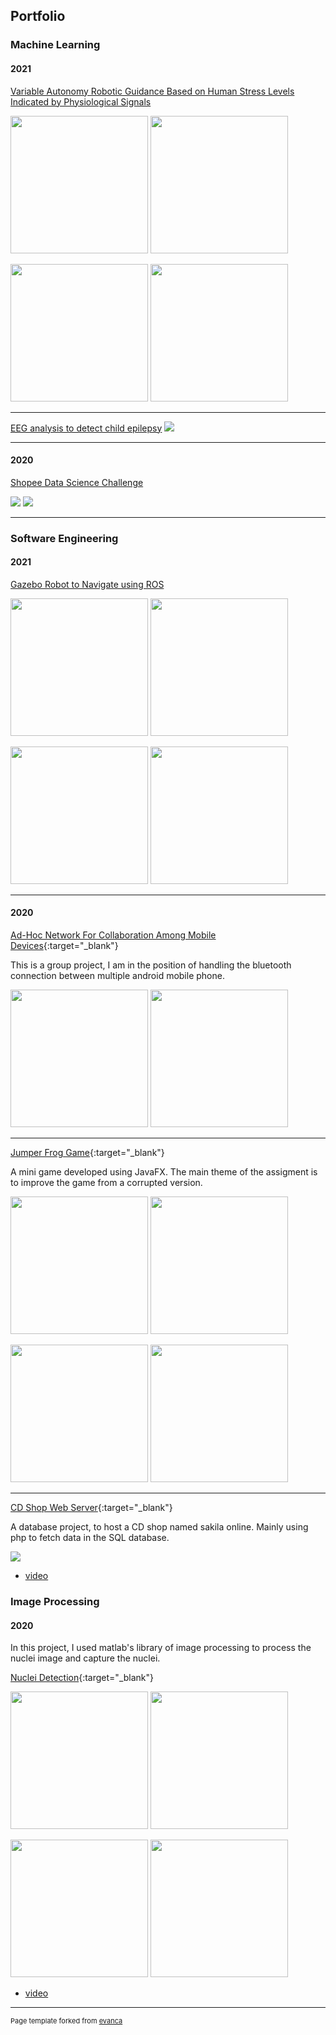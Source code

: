 ## Portfolio

### Machine Learning 

#### 2021
[Variable Autonomy Robotic Guidance Based on Human Stress Levels Indicated by Physiological Signals](/FYP)
<p float="left">
  <img src="images/FYP1.png?raw=true" width="220" />
  <img src="images/FYP2.jpg?raw=true" width="220" /> 
</p>
<p float="left">
  <img src="images/tiltboard.png?raw=true" width="220" />
  <img src="images/ball_motion2.png?raw=true" width="220" /> 
</p>

---

[EEG analysis to detect child epilepsy](/vitroxeeg)
<img src="images/EEG.png?raw=true" /> 



---

#### 2020
[Shopee Data Science Challenge](/shopeechallenge)

<img src="images/shopeelogo.jpg?raw=true"/> 
<img src="images/shopee.png?raw=true" />

---

### Software Engineering

#### 2021

[Gazebo Robot to Navigate using ROS](/ARSrobotics)

<p float="left">
  <img src="images/ARSrobotics2.png?raw=true" width="220" />
  <img src="images/ARSrobotics1.jpg?raw=true" width="220" /> 
</p>
<p float="left">
  <img src="images/ARSrobotics3.jpg?raw=true" width="220" />
  <img src="images/ARSrobotics4.png?raw=true" width="220" /> 
</p>

---

#### 2020

[Ad-Hoc Network For Collaboration Among Mobile Devices](https://github.com/Group-10b-SE-GP/BlueKa){:target="_blank"}

This is a group project, I am in the position of handling the bluetooth connection between multiple android mobile phone.
<p float="left">
  <img src="images/SEGP1.jpg?raw=true" width="220" />
  <img src="images/SEGP2.jpg?raw=true" width="220" /> 
</p>

---

[Jumper Frog Game](https://github.com/qkloh25/COMP2042_CW_lohqiankai){:target="_blank"}

A mini game developed using JavaFX. The main theme of the assigment is to improve the game from a corrupted version.

<p float="left">
  <img src="images/frog1.png?raw=true" width="220" />
  <img src="images/frog2.png?raw=true" width="220" /> 
</p>
<p float="left">
  <img src="images/frog3.png?raw=true" width="220" />
  <img src="images/frog4.png?raw=true" width="220" /> 
</p>

---

[CD Shop Web Server](https://github.com/qkloh25/mikeCD){:target="_blank"}

A database project, to host a CD shop named sakila online. Mainly using php to fetch data in the SQL database. 

<img src="images/sakila.png?raw=true"/>

- [video](https://www.youtube.com/watch?v=BLTIgLqDCrA&t)

### Image Processing

#### 2020

In this project, I used matlab's library of image processing to process the nuclei image and capture the nuclei.

[Nuclei Detection](https://github.com/qkloh25/NucleiDetection){:target="_blank"}

<p float="left">
  <img src="images/nuclei4.jpg?raw=true" width="220" />
  <img src="images/nuclei1.png?raw=true" width="220" /> 
</p>
<p float="left">
  <img src="images/nuclei2.png?raw=true" width="220" />
  <img src="images/nuclei3.png?raw=true" width="220" /> 
</p>

- [video](https://www.youtube.com/watch?v=EtSChgfnfZw)


---
<p style="font-size:11px">Page template forked from <a href="https://github.com/evanca/quick-portfolio">evanca</a></p>
<!-- Remove above link if you don't want to attibute -->
